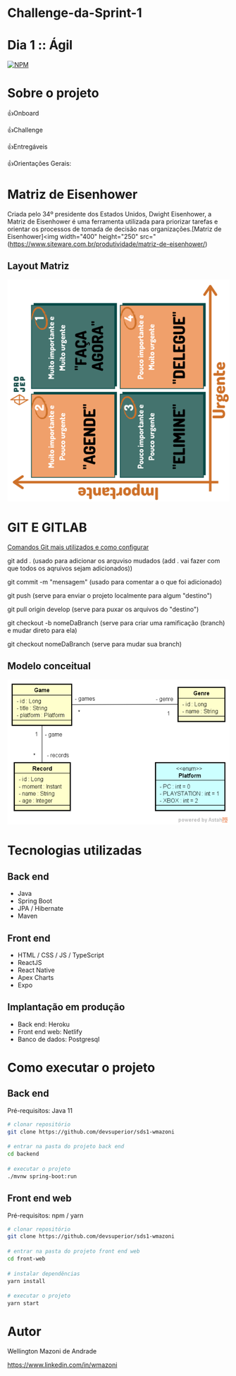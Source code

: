 # Challenge-da-Sprint-1
# Dia 1 :: Ágil

[![NPM](https://img.shields.io/npm/l/react)](https://github.com/LeandrodaSilvaStampini/Challenge-da-Sprint-1/blob/main/LICENSE)
# Sobre o projeto
👍Onboard

👍Challenge

👍Entregáveis

👍Orientações Gerais:
# Matriz de Eisenhower

Criada pelo 34º presidente dos Estados Unidos, Dwight Eisenhower, a Matriz de Eisenhower é uma ferramenta utilizada para priorizar tarefas e orientar os processos de tomada de decisão nas organizações.[Matriz de Eisenhower]<img width="400" height="250" src="(https://www.siteware.com.br/produtividade/matriz-de-eisenhower/)

## Layout Matriz
![imagem 1](https://github.com/LeandrodaSilvaStampini/Challenge-da-Sprint-1/blob/main/image1.png)

# GIT E GITLAB
[Comandos Git mais utilizados e como configurar](https://blog.geekhunter.com.br/comandos-git-mais-utilizados/)

git add . (usado para adicionar os arquviso mudados (add . vai fazer com que todos os aqruivos sejam adicionados)) 

git commit -m "mensagem" (usado para comentar a o que foi adicionado)

git push (serve para enviar o projeto localmente para algum "destino")

git pull origin develop (serve para puxar os arquivos do "destino")

git checkout -b nomeDaBranch (serve para criar uma ramificação (branch) e mudar direto para ela)

git checkout nomeDaBranch (serve para mudar sua branch)


## Modelo conceitual
![Modelo Conceitual](https://github.com/acenelio/assets/raw/main/sds1/modelo-conceitual.png)

# Tecnologias utilizadas
## Back end
- Java
- Spring Boot
- JPA / Hibernate
- Maven
## Front end
- HTML / CSS / JS / TypeScript
- ReactJS
- React Native
- Apex Charts
- Expo
## Implantação em produção
- Back end: Heroku
- Front end web: Netlify
- Banco de dados: Postgresql

# Como executar o projeto

## Back end
Pré-requisitos: Java 11

```bash
# clonar repositório
git clone https://github.com/devsuperior/sds1-wmazoni

# entrar na pasta do projeto back end
cd backend

# executar o projeto
./mvnw spring-boot:run
```

## Front end web
Pré-requisitos: npm / yarn

```bash
# clonar repositório
git clone https://github.com/devsuperior/sds1-wmazoni

# entrar na pasta do projeto front end web
cd front-web

# instalar dependências
yarn install

# executar o projeto
yarn start
```

# Autor

Wellington Mazoni de Andrade

https://www.linkedin.com/in/wmazoni

